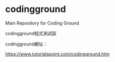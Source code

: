 # codingground
Main Repository for Coding Ground

codingground程式測試區

codingground網址：

https://www.tutorialspoint.com/codingground.htm

